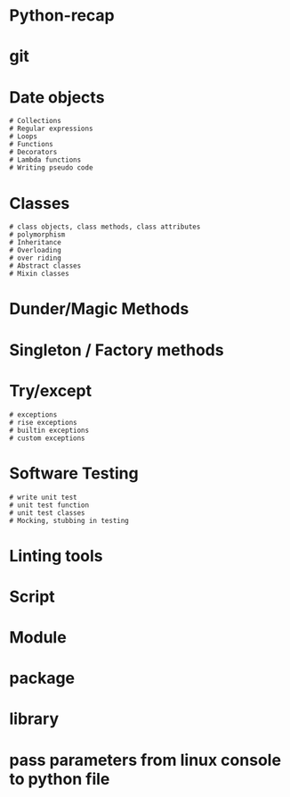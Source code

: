 # Python-recap

# git
# Date objects
    # Collections
    # Regular expressions
    # Loops
    # Functions
    # Decorators
    # Lambda functions
    # Writing pseudo code

# Classes
    # class objects, class methods, class attributes
    # polymorphism
    # Inheritance
    # Overloading
    # over riding
    # Abstract classes
    # Mixin classes

# Dunder/Magic Methods
# Singleton / Factory methods
# Try/except
    # exceptions
    # rise exceptions
    # builtin exceptions
    # custom exceptions

# Software Testing
    # write unit test
    # unit test function
    # unit test classes
    # Mocking, stubbing in testing

# Linting tools
# Script
# Module
# package
# library
# pass parameters from linux console to python file